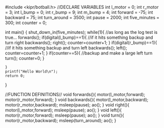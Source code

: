 #include <kipr/botball.h>
//DECLARE VARIABLES
int l_motor = 0; 
int r_motor = 3; 
int l_bump = 0;
int r_bump = 9;
int m_bump = 4;
int forward = -75;
int backward = 75;
int turn_around = 3500;
int pause = 2000;
int five_minutes = 300;
int counter = 0;

int main()
{
    shut_down_in(five_minutes);
    while(1){ //as long as the log test is true...
     forwards();
        	if(digital(l_bump)==1){ //if it hits something backup and turn right
        			backwards();
        			right();
                	counter=counter+1;
            }
        	if(digital(r_bump)==1){ //if it hits something backup and turn left
                	backwards();
                    left();
                	counter=counter+1;
            }
        	if(counter==5){ //backup and make a large left turn
                	turn();
            		counter=0;
            }
        	
    }
    printf("Hello World\n");
    return 0;
}

//FUNCTION DEFINITIONS//
void forwards(){
    motor(l_motor,forward);
    motor(r_motor,forward);
}
void backwards(){
 	motor(l_motor,backward);
    motor(r_motor,backward);
    msleep(pause);
    ao();
}
void right(){
 	motor(l_motor,forward);
    msleep(pause);
    ao();
}
void left(){
    motor(r_motor,forward);
    msleep(pause);
    ao();
}
void turn(){
 	motor(r_motor,backward);
    msleep(turn_around);
    ao();
}    
